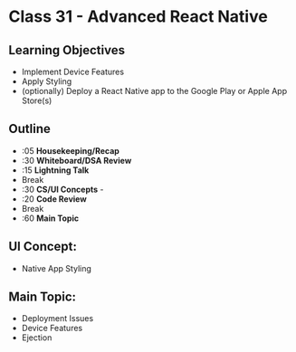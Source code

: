 # Class 31 - Advanced React Native

## Learning Objectives

-   Implement Device Features
-   Apply Styling
-   (optionally) Deploy a React Native app to the Google Play or Apple App Store(s)

## Outline

-   :05 **Housekeeping/Recap**
-   :30 **Whiteboard/DSA Review**
-   :15 **Lightning Talk**
-   Break
-   :30 **CS/UI Concepts** -
-   :20 **Code Review**
-   Break
-   :60 **Main Topic**

## UI Concept:

-   Native App Styling

## Main Topic:

-   Deployment Issues
-   Device Features
-   Ejection

